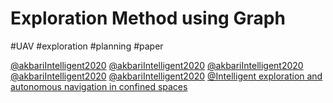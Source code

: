 # Exploration Method using Graph
#UAV #exploration #planning #paper

[@akbariIntelligent2020](zoteroSelectURI)
[@akbariIntelligent2020](zotero://select/items/@akbariIntelligent2020)
[@akbariIntelligent2020]()
[@akbariIntelligent2020]()
[@akbariIntelligent2020]()
[@Intelligent exploration and autonomous navigation in confined spaces](zotero://select/items/@akbariIntelligent2020)

